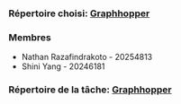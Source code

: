 ### Répertoire choisi: [Graphhopper](https://github.com/umontreal-diro/graphhopper)

### Membres
- Nathan Razafindrakoto - 20254813
- Shini Yang - 20246181

### Répertoire de la tâche: [Graphhopper](https://github.com/NathanRazaf/graphhopper-tests)